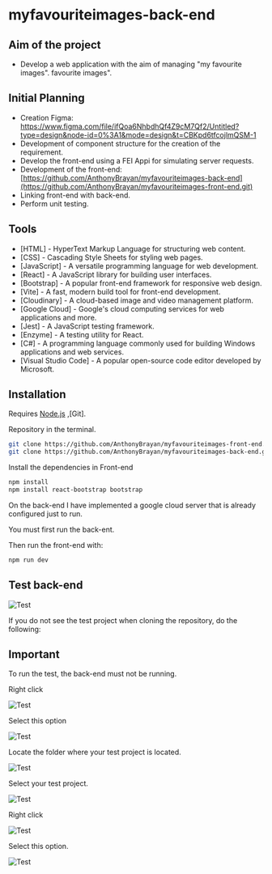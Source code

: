 # myfavouriteimages-back-end
## Aim of the project

- Develop a web application with the aim of managing "my favourite images". favourite images".

## Initial Planning
- Creation Figma: https://www.figma.com/file/ifQoa6NhbdhQf4Z9cM7Qf2/Untitled?type=design&node-id=0%3A1&mode=design&t=CBKpd6tfcojlmQSM-1
- Development of component structure for the creation of the requirement.
- Develop the front-end using a FEI Appi for simulating server requests.
- Development of the front-end: [https://github.com/AnthonyBrayan/myfavouriteimages-back-end](https://github.com/AnthonyBrayan/myfavouriteimages-front-end.git)
- Linking front-end with back-end.
- Perform unit testing.

## Tools
- [HTML] - HyperText Markup Language for structuring web content.
- [CSS] - Cascading Style Sheets for styling web pages.
- [JavaScript] - A versatile programming language for web development.
- [React] - A JavaScript library for building user interfaces.
- [Bootstrap] - A popular front-end framework for responsive web design.
- [Vite] - A fast, modern build tool for front-end development.
- [Cloudinary] - A cloud-based image and video management platform.
- [Google Cloud] - Google's cloud computing services for web applications and more.
- [Jest] - A JavaScript testing framework.
- [Enzyme] - A testing utility for React.
- [C#] - A programming language commonly used for building Windows applications and web services.
- [Visual Studio Code] - A popular open-source code editor developed by Microsoft.



## Installation

Requires [Node.js](https://nodejs.org/) ,[Git].

Repository in the terminal.
```sh
git clone https://github.com/AnthonyBrayan/myfavouriteimages-front-end.git
git clone https://github.com/AnthonyBrayan/myfavouriteimages-back-end.git
```
Install the dependencies in Front-end

```sh
npm install
npm install react-bootstrap bootstrap
```
On the back-end I have implemented a google cloud server that is already configured just to run.

You must first run the back-ent.

Then run the front-end with:

```sh
npm run dev
```
## Test back-end

![Test](https://res.cloudinary.com/dipahj9kx/image/upload/v1699388039/Images/Proyect%20imagen/suewuy2vsnrhmezn4jht.png)

If you do not see the test project when cloning the repository, do the following:

## Important
To run the test, the back-end must not be running.

Right click

![Test](https://res.cloudinary.com/dipahj9kx/image/upload/v1699388502/Images/Proyect%20imagen/ava4nagmdvsoqwt8oefq.png)

Select this option

![Test](https://res.cloudinary.com/dipahj9kx/image/upload/v1699388503/Images/Proyect%20imagen/nbekbdjovol9mw34ngkw.png)

Locate the folder where your test project is located.

![Test](https://res.cloudinary.com/dipahj9kx/image/upload/v1699388502/Images/Proyect%20imagen/w3xhlfmtulw9qjbhhpke.png)

Select your test project.

![Test](https://res.cloudinary.com/dipahj9kx/image/upload/v1699388502/Images/Proyect%20imagen/mau4e7fkl4jcfhoa4wst.png)

Right click

![Test](https://res.cloudinary.com/dipahj9kx/image/upload/v1699388503/Images/Proyect%20imagen/kydzwk83njgotyf3umro.png)

Select this option.

![Test](https://res.cloudinary.com/dipahj9kx/image/upload/v1699388933/Images/Proyect%20imagen/anconhsokhzyvm92xl6r.png)








